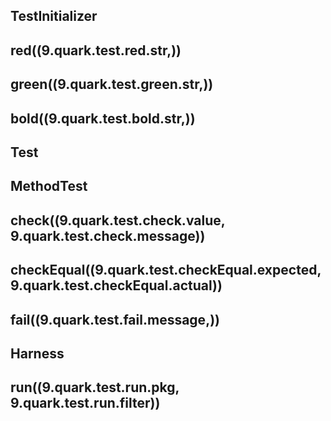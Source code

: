 ## TestInitializer

## red((9.quark.test.red.str,))

## green((9.quark.test.green.str,))

## bold((9.quark.test.bold.str,))

## Test

## MethodTest

## check((9.quark.test.check.value, 9.quark.test.check.message))

## checkEqual((9.quark.test.checkEqual.expected, 9.quark.test.checkEqual.actual))

## fail((9.quark.test.fail.message,))

## Harness

## run((9.quark.test.run.pkg, 9.quark.test.run.filter))
